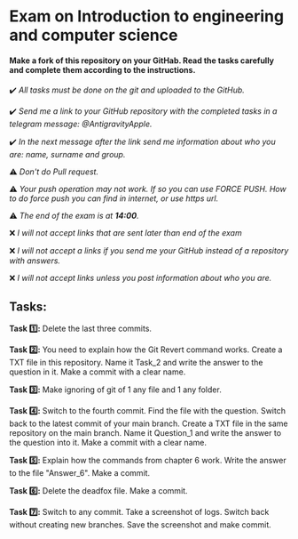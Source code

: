 # Exam on Introduction to engineering and computer science

#### Make a fork of this repository on your GitHab. Read the tasks carefully and complete them according to the instructions.



✔️ *All tasks must be done on the git and uploaded to the GitHub.* 

✔️ *Send me a link to your GitHub repository with the completed tasks in a telegram message: @AntigravityApple.*

✔️ *In the next message after the link send me information about who you are: name, surname and group.*

⚠️   *Don't do Pull request.* 

⚠️   *Your push operation may not work. If so you can use FORCE PUSH. How to do force push you can find in internet, or use https url.* 

⚠️ *The end of the exam is at **14:00**.* 

❌ *I will not accept links that are sent later than end of the exam*  

❌  *I will not accept a links if you send me your GitHub instead of a repository with answers.*

❌ *I will not accept links unless you post information about who you are.*
## 

 ## Tasks:

**Task 1️⃣:** Delete the last three commits.

**Task 2️⃣:** You need to explain how the Git Revert command works. Create a TXT file in this repository. Name it Task_2 and write the answer to the question in it. Make a commit with a clear name.

**Task 3️⃣:** Make ignoring of git of 1 any file and 1 any folder.

**Task 4️⃣:** Switch to the fourth commit. Find the file with the question. Switch back to the latest commit of your main branch. Create a TXT file in the same repository on the main branch. Name it Question_1 and write the answer to the question into it. Make a commit with a clear name.

**Task 5️⃣:** Explain how the commands from chapter 6 work. Write the answer to the file "Answer_6". Make a commit.

**Task 6️⃣:** Delete the deadfox file. Make a commit.

**Task 7️⃣:** Switch to any commit. Take a screenshot of logs. Switch back without creating new branches. Save the screenshot and make commit.

